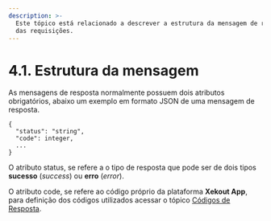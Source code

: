 ```yaml
---
description: >-
  Este tópico está relacionado a descrever a estrutura da mensagem de resposta
  das requisições.
---
```


# 4.1. Estrutura da mensagem

As mensagens de resposta normalmente possuem dois atributos obrigatórios, abaixo um exemplo em formato JSON de uma mensagem de resposta.

```text
{
  "status": "string",
  "code": integer,
  ...
}
```

O atributo status, se refere a o tipo de resposta que pode ser de dois tipos **sucesso** \(_success_\) ou **erro** \(_error_\).

O atributo code, se refere ao código próprio da plataforma **Xekout App**, para definição dos códigos utilizados acessar o tópico [Códigos de Resposta](codigos-de-resposta/).

